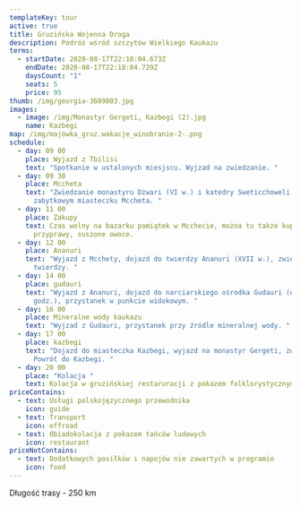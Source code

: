 ```yaml
---
templateKey: tour
active: true
title: Gruzińska Wojenna Droga
description: Podróż wśród szczytów Wielkiego Kaukazu
terms:
  - startDate: 2020-08-17T22:18:04.673Z
    endDate: 2020-08-17T22:18:04.729Z
    daysCount: "1"
    seats: 5
    price: 95
thumb: /img/georgia-3609803.jpg
images:
  - image: /img/Monastyr Gergeti, Kazbegi (2).jpg
    name: Kazbegi
map: /img/majówka_gruz.wakacje_winobranie-2-.png
schedule:
  - day: 09 00
    place: Wyjazd z Tbilisi
    text: "Spotkanie w ustalonych miesjscu. Wyjzad na zwiedzanie. "
  - day: 09 30
    place: Mccheta
    text: "Zwiedzanie monastyru Dżwari (VI w.) i katedry Sweticchoweli (XI w.) w
      zabytkowym miasteczku Mccheta. "
  - day: 11 00
    place: Zakupy
    text: Czas wolny na bazarku pamiątek w Mcchecie, można tu także kupić wino,
      przyprawy, suszone owoce.
  - day: 12 00
    place: Ananuri
    text: "Wyjazd z Mcchety, dojazd do twierdzy Ananuri (XVII w.), zwiedzanie
      twierdzy. "
  - day: 14 00
    place: gudauri
    text: "Wyjazd z Ananuri, dojazd do narciarskiego ośrodka Gudauri (ok. 1.5
      godz.), przystanek w punkcie widokowym. "
  - day: 16 00
    place: Mineralne wody kaukazu
    text: "Wyjzad z Gudauri, przystanek przy źródle mineralnej wody. "
  - day: 17 00
    place: kazbegi
    text: "Dojazd do miasteczka Kazbegi, wyjazd na monastyr Gergeti, zwiedzanie.
      Powrót do Kazbegi. "
  - day: 20 00
    place: "Kolacja "
    text: Kolacja w gruzińskiej restaruracji z pokazem folklorystycznym.
priceContains:
  - text: Usługi polskojęzycznego przewodnika
    icon: guide
  - text: Transport
    icon: offroad
  - text: Obiadokolacja z pokazem tańców ludowych
    icon: restaurant
priceNotContains:
  - text: Dodatkowych posiłków i napojów nie zawartych w programie
    icon: food
---
```

Długość trasy - 250 km